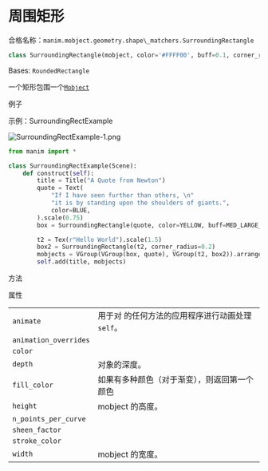# 周围矩形

合格名称：`manim.mobject.geometry.shape\_matchers.SurroundingRectangle`

```py
class SurroundingRectangle(mobject, color='#FFFF00', buff=0.1, corner_radius=0.0, **kwargs)
```

Bases: `RoundedRectangle`

一个矩形包围一个[`Mobject`]()

例子

示例：SurroundingRectExample 

![SurroundingRectExample-1.png](../static/SurroundingRectExample-1.png)


```py
from manim import *

class SurroundingRectExample(Scene):
    def construct(self):
        title = Title("A Quote from Newton")
        quote = Text(
            "If I have seen further than others, \n"
            "it is by standing upon the shoulders of giants.",
            color=BLUE,
        ).scale(0.75)
        box = SurroundingRectangle(quote, color=YELLOW, buff=MED_LARGE_BUFF)

        t2 = Tex(r"Hello World").scale(1.5)
        box2 = SurroundingRectangle(t2, corner_radius=0.2)
        mobjects = VGroup(VGroup(box, quote), VGroup(t2, box2)).arrange(DOWN)
        self.add(title, mobjects)
```


方法



属性

|||
|-|-|
`animate`|用于对 的任何方法的应用程序进行动画处理`self`。
`animation_overrides`|
`color`|
`depth`|对象的深度。
`fill_color`|如果有多种颜色（对于渐变），则返回第一个颜色
`height`|mobject 的高度。
`n_points_per_curve`|
`sheen_factor`|
`stroke_color`|
`width`|mobject 的宽度。
